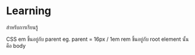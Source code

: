 # Learning
สำหรับการเรียนรู้

CSS
em ขึ้นอยู่กับ parent eg. parent = 16px / 1em
rem ขึ้นอยู่กับ root element นั้นคือ body
